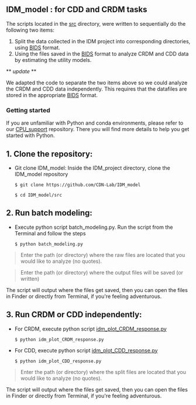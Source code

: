 ## IDM_model : for CDD and CRDM tasks

The scripts located in the [src](src) directory, were written to sequentially do the following two items: 
1. Split the data collected in the IDM project into corresponding directories, using [BIDS](https://bids.neuroimaging.io/) format.
2. Using the files saved in the [BIDS](https://bids.neuroimaging.io/) format to analyze CRDM and CDD data by estimating the utility models. 

** *update* **

We adapted the code to separate the two items above so we could analyze the CRDM and CDD data independently. This requires that the datafiles are stored in the appropriate [BIDS](https://bids.neuroimaging.io/) format.

### Getting started

If you are unfamiliar with Python and conda environments, please refer to our [CPU_support](https://github.com/CDN-Lab/CPU_support) repository. There you will find more details to help you get started with Python.

## 1. Clone the repository:

- Git clone IDM_model: Inside the IDM_project directory, clone the IDM_model repository 

    `$ git clone https://github.com/CDN-Lab/IDM_model `

    `$ cd IDM_model/src`

## 2. Run batch modeling:

- Execute python script batch_modeling.py. Run the script from the Terminal and follow the steps 

    `$ python batch_modeling.py`

> Enter the path (or directory) where the raw files are located that you would like to analyze (no quotes).  

> Enter the path (or directory) where the output files will be saved (or written) 

The script will output where the files get saved, then you can open the files in Finder or directly from Terminal, if you're feeling adventurous. 

 
## 3. Run CRDM or CDD independently:

- For CRDM, execute python script [idm_plot_CRDM_response.py](src/idm_plot_CRDM_response.py)

    `$ python idm_plot_CRDM_response.py`

- For CDD, execute python script [idm_plot_CDD_response.py](src/idm_plot_CDD_response.py)

    `$ python idm_plot_CDD_response.py`

> Enter the path (or directory) where the split files are located that you would like to analyze (no quotes).  

The script will output where the files get saved, then you can open the files in Finder or directly from Terminal, if you're feeling adventurous. 

